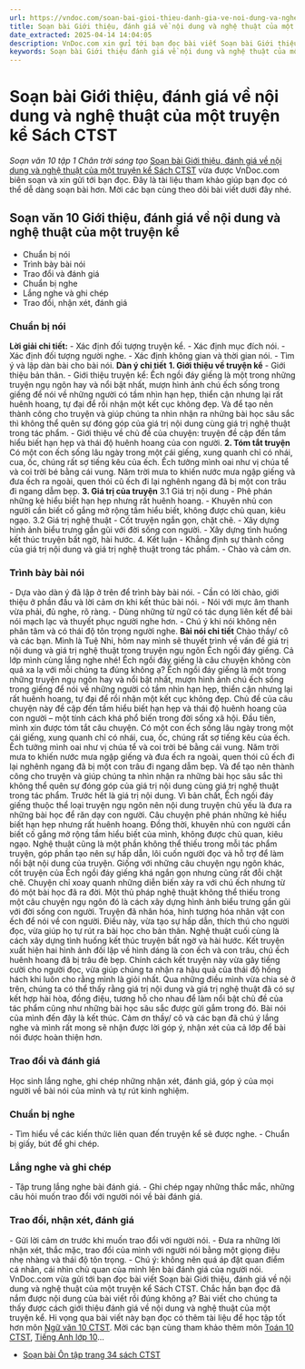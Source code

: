 ```yaml
---
url: https://vndoc.com/soan-bai-gioi-thieu-danh-gia-ve-noi-dung-va-nghe-thuat-cua-mot-truyen-ke-sach-ctst-267669
title: Soạn bài Giới thiệu, đánh giá về nội dung và nghệ thuật của một truyện kể Sách CTST - Soạn văn 10 tập 1 Chân trời sáng tạo - VnDoc.com
date_extracted: 2025-04-14 14:04:05
description: VnDoc.com xin gửi tới bạn đọc bài viết Soạn bài Giới thiệu, đánh giá về nội dung và nghệ thuật của một truyện kể Sách CTST. Mời các bạn cùng tham khảo.
keywords: Soạn bài Giới thiệu đánh giá về nội dung và nghệ thuật của một truyện kể Sách CTST,Soạn bài Giới thiệu đánh giá về nội dung và nghệ thuật của một truyện kể,Soạn văn Giới thiệu đánh giá về nội dung và nghệ thuật của một truyện kể,soạn văn 10,soạn bài,soạn văn,Giới thiệu đánh giá về nội dung và nghệ thuật của một truyện kể
---
```


# Soạn bài Giới thiệu, đánh giá về nội dung và nghệ thuật của một truyện kể Sách CTST
 _Soạn văn 10 tập 1 Chân trời sáng tạo_
[Soạn bài Giới thiệu, đánh giá về nội dung và nghệ thuật của một truyện kể Sách CTST](<https://vndoc.com/soan-bai-gioi-thieu-danh-gia-ve-noi-dung-va-nghe-thuat-cua-mot-truyen-ke-sach-ctst-267669>) vừa được VnDoc.com biên soạn và xin gửi tới bạn đọc. Đây là tài liệu tham khảo giúp bạn đọc có thể dễ dàng soạn bài hơn. Mời các bạn cùng theo dõi bài viết dưới đây nhé.
## Soạn văn 10 Giới thiệu, đánh giá về nội dung và nghệ thuật của một truyện kể
  * Chuẩn bị nói
  * Trình bày bài nói
  * Trao đổi và đánh giá
  * Chuẩn bị nghe
  * Lắng nghe và ghi chép
  * Trao đổi, nhận xét, đánh giá

### Chuẩn bị nói
**Lời giải chi tiết:**
\- Xác định đối tượng truyện kể.
\- Xác định mục đích nói.
\- Xác định đối tượng người nghe.
\- Xác định không gian và thời gian nói.
\- Tìm ý và lập dàn bài cho bài nói.
**Dàn ý chi tiết**
**1\. Giới thiệu về truyện kể**
\- Giới thiệu bản thân.
\- Giới thiệu truyện kể:
Ếch ngồi đáy giếng là một trong những truyện ngụ ngôn hay và nổi bật nhất, mượn hình ảnh chú ếch sống trong giếng để nói về những người có tầm nhìn hạn hẹp, thiển cận nhưng lại rất huênh hoang, tự đại để rồi nhận một kết cục không đẹp. Và để tạo nên thành công cho truyện và giúp chúng ta nhìn nhận ra những bài học sâu sắc thì không thể quên sự đóng góp của giá trị nội dung cùng giá trị nghệ thuật trong tác phẩm.
\- Giới thiệu về chủ đề của chuyện: truyện đề cập đến tầm hiểu biết hạn hẹp và thái độ huênh hoang của con người.
**2\. Tóm tắt truyện**
Có một con ếch sống lâu ngày trong một cái giếng, xung quanh chỉ có nhái, cua, ốc, chúng rất sợ tiếng kêu của ếch. Ếch tưởng mình oai như vị chúa tể và coi trời bé bằng cái vung. Năm trời mưa to khiến nước mưa ngập giếng và đưa ếch ra ngoài, quen thói cũ ếch đi lại nghênh ngang đã bị một con trâu đi ngang dẫm bẹp.
**3\. Giá trị của truyện**
3.1 Giá trị nội dung
\- Phê phán những kẻ hiểu biết hạn hẹp nhưng rất huênh hoang.
\- Khuyên nhủ con người cần biết cố gắng mở rộng tầm hiểu biết, không được chủ quan, kiêu ngạo.
3.2 Giá trị nghệ thuật
\- Cốt truyện ngắn gọn, chặt chẽ.
\- Xây dựng hình ảnh biểu trưng gần gũi với đời sống con người.
\- Xây dựng tình huống kết thúc truyện bất ngờ, hài hước.
4\. Kết luận
\- Khẳng định sự thành công của giá trị nội dung và giá trị nghệ thuật trong tác phẩm.
\- Chào và cảm ơn.
### **Trình bày bài nói**
\- Dựa vào dàn ý đã lập ở trên để trình bày bài nói.
\- Cần có lời chào, giới thiệu ở phần đầu và lời cảm ơn khi kết thúc bài nói.
\- Nói với mực âm thanh vừa phải, đủ nghe, rõ ràng.
\- Dùng những từ ngữ có tác dụng liên kết để bài nói mạch lạc và thuyết phục người nghe hơn.
\- Chú ý khi nói không nên phân tâm và có thái độ tôn trọng người nghe.
**Bài nói chi tiết**
Chào thầy/ cô và các bạn. Mình là Tuệ Nhi, hôm nay mình sẽ thuyết trình về vấn đề giá trị nội dung và giá trị nghệ thuật trong truyện ngụ ngôn Ếch ngồi đáy giếng. Cả lớp mình cùng lắng nghe nhé\!
Ếch ngồi đáy giếng là câu chuyện không còn quá xa lạ với mỗi chúng ta đúng không ạ? Ếch ngồi đáy giếng là một trong những truyện ngụ ngôn hay và nổi bật nhất, mượn hình ảnh chú ếch sống trong giếng để nói về những người có tầm nhìn hạn hẹp, thiển cận nhưng lại rất huênh hoang, tự đại để rồi nhận một kết cục không đẹp. Chủ đề của câu chuyện này đề cập đến tầm hiểu biết hạn hẹp và thái độ huênh hoang của con người – một tính cách khá phổ biến trong đời sống xã hội.
Đầu tiên, mình xin được tóm tắt câu chuyện. Có một con ếch sống lâu ngày trong một cái giếng, xung quanh chỉ có nhái, cua, ốc, chúng rất sợ tiếng kêu của ếch. Ếch tưởng mình oai như vị chúa tể và coi trời bé bằng cái vung. Năm trời mưa to khiến nước mưa ngập giếng và đưa ếch ra ngoài, quen thói cũ ếch đi lại nghênh ngang đã bị một con trâu đi ngang dẫm bẹp.
Và để tạo nên thành công cho truyện và giúp chúng ta nhìn nhận ra những bài học sâu sắc thì không thể quên sự đóng góp của giá trị nội dung cùng giá trị nghệ thuật trong tác phẩm. Trước hết là giá trị nội dung. Vì bản chất, Ếch ngồi đáy giếng thuộc thể loại truyện ngụ ngôn nên nội dung truyện chủ yếu là đưa ra những bài học để răn dạy con người. Câu chuyện phê phán những kẻ hiểu biết hạn hẹp nhưng rất huênh hoang. Đồng thời, khuyên nhủ con người cần biết cố gắng mở rộng tầm hiểu biết của mình, không được chủ quan, kiêu ngạo.
Nghệ thuật cũng là một phần không thể thiếu trong mỗi tác phẩm truyện, góp phần tạo nên sự hấp dẫn, lôi cuốn người đọc và hỗ trợ để làm nổi bật nội dung của truyện. Giống với những câu chuyện ngụ ngôn khác, cốt truyện của Ếch ngồi đáy giếng khá ngắn gọn nhưng cũng rất đỗi chặt chẽ. Chuyện chỉ xoay quanh những diễn biến xảy ra với chú ếch nhưng từ đó một bài học đã ra đời. Một thủ pháp nghệ thuật không thể thiếu trong một câu chuyện ngụ ngôn đó là cách xây dựng hình ảnh biểu trưng gần gũi với đời sống con người. Truyện đã nhân hóa, hình tượng hóa nhân vật con ếch để nói về con người. Điều này, vừa tạo sự hấp dẫn, thích thú cho người đọc, vừa giúp họ tự rút ra bài học cho bản thân. Nghệ thuật cuối cùng là cách xây dựng tình huống kết thúc truyện bất ngờ và hài hước. Kết truyện xuất hiện hai hình ảnh đối lập về hình dáng là con ếch và con trâu, chú ếch huênh hoang đã bị trâu đè bẹp. Chính cách kết truyện này vừa gây tiếng cười cho người đọc, vừa giúp chúng ta nhận ra hậu quả của thái độ hống hách khi luôn cho rằng mình là giỏi nhất.
Qua những điều mình vừa chia sẻ ở trên, chúng ta có thể thấy rằng giá trị nội dung và giá trị nghệ thuật đã có sự kết hợp hài hòa, đồng điệu, tương hỗ cho nhau để làm nổi bật chủ đề của tác phẩm cũng như những bài học sâu sắc được gửi gắm trong đó.
Bài nói của mình đến đây là kết thúc. Cảm ơn thầy/ cô và các bạn đã chú ý lắng nghe và mình rất mong sẽ nhận được lời góp ý, nhận xét của cả lớp để bài nói được hoàn thiện hơn.
### Trao đổi và đánh giá
Học sinh lắng nghe, ghi chép những nhận xét, đánh giá, góp ý của mọi người về bài nói của mình và tự rút kinh nghiệm.
### Chuẩn bị nghe
\- Tìm hiểu về các kiến thức liên quan đến truyện kể sẽ được nghe.
\- Chuẩn bị giấy, bút để ghi chép.
### Lắng nghe và ghi chép
\- Tập trung lắng nghe bài đánh giá.
\- Ghi chép ngay những thắc mắc, những câu hỏi muốn trao đổi với người nói về bài đánh giá.
### Trao đổi, nhận xét, đánh giá
\- Gửi lời cảm ơn trước khi muốn trao đổi với người nói.
\- Đưa ra những lời nhận xét, thắc mặc, trao đổi của mình với người nói bằng một giọng điệu nhẹ nhàng và thái độ tôn trọng.
\- Chú ý: không nên quá áp đặt quan điểm cá nhân, cái nhìn chủ quan của mình lên bài đánh giá của người nói.
VnDoc.com vừa gửi tới bạn đọc bài viết Soạn bài Giới thiệu, đánh giá về nội dung và nghệ thuật của một truyện kể  Sách CTST. Chắc hẳn bạn đọc đã nắm được nội dung của bài viết rồi đúng không ạ? Bài viết cho chúng ta thấy được cách giới thiệu đánh giá về nội dung và nghệ thuật của một truyện kể. Hi vọng qua bài viết này bạn đọc có thêm tài liệu để học tập tốt hơn môn [Ngữ văn 10 CTST](<https://vndoc.com/ngu-van-10-chan-troi-sang-tao-tap1>). Mời các bạn cùng tham khảo thêm môn [Toán 10 CTST](<https://vndoc.com/toan-10-chan-troi-sang-tao-tap1>), [Tiếng Anh lớp 10](<https://vndoc.com/tieng-anh-10-moi>)...
  * [Soạn bài Ôn tập trang 34 sách CTST](<https://vndoc.com/soan-bai-on-tap-trang-34-sach-ctst-267678>)

